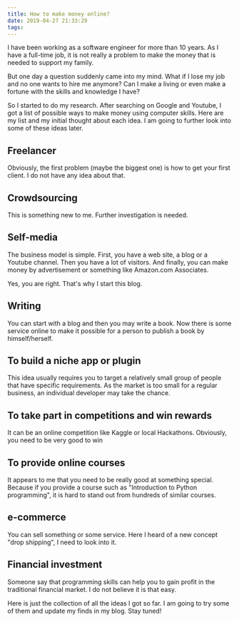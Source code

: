 ```yaml
---
title: How to make money online?
date: 2019-04-27 21:33:29
tags:
---
```

I have been working as a software engineer for more than 10 years. As I have a full-time job, it is not really a problem to make the money that is needed to support my family.

But one day a question suddenly came into my mind. What if I lose my job and no one wants to hire me anymore? Can I make a living or even make a fortune with the skills and knowledge I have?

So I started to do my research. After searching on Google and Youtube, I got a list of possible ways to make money using computer skills. Here are my list and my initial thought about each idea. I am going to further look into some of these ideas later.

## Freelancer

Obviously, the first problem (maybe the biggest one) is how to get your first client. I do not have any idea about that.

## Crowdsourcing

This is something new to me. Further investigation is needed.

## Self-media

The business model is simple. First, you have a web site, a blog or a Youtube channel. Then you have a lot of visitors. And finally, you can make money by advertisement or something like Amazon.com Associates.

Yes, you are right. That's why I start this blog.

## Writing

You can start with a blog and then you may write a book. Now there is some service online to make it possible for a person to publish a book by himself/herself.

## To build a niche app or plugin

This idea usually requires you to target a relatively small group of people that have specific requirements. As the market is too small for a regular business, an individual developer may take the chance.

## To take part in competitions and win rewards

It can be an online competition like Kaggle or local Hackathons. Obviously, you need to be very good to win

## To provide online courses

It appears to me that you need to be really good at something special. Because if you provide a course such as "Introduction to Python programming", it is hard to stand out from hundreds of similar courses.

## e-commerce

You can sell something or some service. Here I heard of a new concept "drop shipping", I need to look into it.

## Financial investment

Someone say that programming skills can help you to gain profit in the traditional financial market. I do not believe it is that easy.


Here is just the collection of all the ideas I got so far. I am going to try some of them and update my finds in my blog. Stay tuned!
